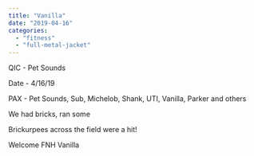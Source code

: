 ```yaml
---
title: "Vanilla"
date: "2019-04-16"
categories: 
  - "fitness"
  - "full-metal-jacket"
---
```


QIC - Pet Sounds

Date - 4/16/19

PAX - Pet Sounds, Sub, Michelob, Shank, UTI, Vanilla, Parker and others

We had bricks, ran some

Brickurpees across the field were a hit!

Welcome FNH Vanilla
